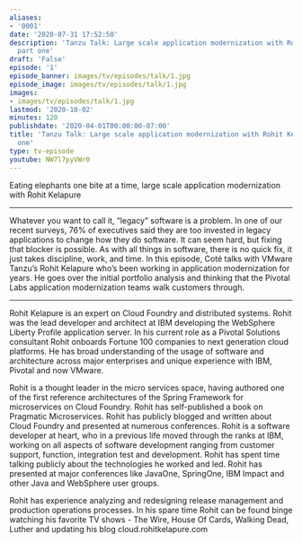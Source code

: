 ```yaml
---
aliases:
- '0001'
date: '2020-07-31 17:52:50'
description: 'Tanzu Talk: Large scale application modernization with Rohit Kelapure,
  part one'
draft: 'False'
episode: '1'
episode_banner: images/tv/episodes/talk/1.jpg
episode_image: images/tv/episodes/talk/1.jpg
images:
- images/tv/episodes/talk/1.jpg
lastmod: '2020-10-02'
minutes: 120
publishdate: '2020-04-01T00:00:00-07:00'
title: 'Tanzu Talk: Large scale application modernization with Rohit Kelapure, part
  one'
type: tv-episode
youtube: NW7l7pyVWr0
---
```


Eating elephants one bite at a time, large scale application modernization with Rohit Kelapure

-----

Whatever you want to call it, “legacy” software is a problem. In one of our recent surveys, 76% of executives said they are too invested in legacy applications to change how they do software. It can seem hard, but fixing that blocker is possible. As with all things in software, there is no quick fix, it just takes discipline, work, and time. In this episode, Coté talks with VMware Tanzu’s Rohit Kelapure who’s been working in application modernization for years. He goes over the initial portfolio analysis and thinking that the Pivotal Labs application modernization teams walk customers through.

------

Rohit Kelapure is an expert on Cloud Foundry and distributed systems. Rohit was the lead developer and architect at IBM developing the WebSphere Liberty Profile application server. In his current role as a Pivotal Solutions consultant Rohit onboards Fortune 100 companies to next generation cloud platforms. He has broad understanding of the usage of software and architecture across major enterprises and unique experience with IBM, Pivotal and now VMware.

Rohit is a thought leader in the micro services space, having authored one of the first reference architectures of the Spring Framework for microservices on Cloud Foundry. Rohit has self-published a book on Pragmatic Microservices. Rohit has publicly blogged and written about Cloud Foundry and presented at numerous conferences. Rohit is a software developer at heart, who in a previous life moved through the ranks at IBM, working on all aspects of software development ranging from customer support, function, integration test and development. Rohit has spent time talking publicly about the technologies he worked and led. Rohit has presented at major conferences like JavaOne, SpringOne, IBM Impact and other Java and WebSphere user groups.

Rohit has experience analyzing and redesigning release management and production operations processes. In his spare time Rohit can be found binge watching his favorite TV shows - The Wire, House Of Cards, Walking Dead, Luther and updating his blog cloud.rohitkelapure.com
